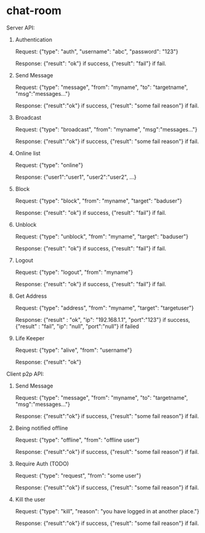 # chat-room
Server API:

1. Authentication

    Request: {"type": "auth", "username": "abc", "password": "123"}

    Response: {"result": "ok"} if success, {"result": "fail"} if fail.

2. Send Message

    Request: {"type": "message", "from": "myname", "to": "targetname", "msg":"messages..."}

    Response: {"result":"ok"} if success, {"result": "some fail reason"} if fail.

3. Broadcast

    Request: {"type": "broadcast", "from": "myname", "msg":"messages..."}

    Response: {"result":"ok"} if success, {"result": "some fail reason"} if fail.

4. Online list

    Request: {"type": "online"}

    Response: {"user1":"user1", "user2":"user2", ...}

5. Block

    Request: {"type": "block", "from": "myname", "target": "baduser"}

    Response: {"result": "ok"} if success, {"result": "fail"} if fail.

6. Unblock

    Request: {"type": "unblock", "from": "myname", "target": "baduser"}

    Response: {"result": "ok"} if success, {"result": "fail"} if fail.

7. Logout

    Request: {"type": "logout", "from": "myname"}

    Response: {"result": "ok"} if success, {"result": "fail"} if fail.

8. Get Address

    Request: {"type": "address", "from": "myname", "target": "targetuser"}

    Response: {"result" : "ok", "ip": "192.168.1.1", "port":"123"} if success, {"result" : "fail", "ip": "null", "port":"null"} if failed

9. Life Keeper

    Request: {"type": "alive", "from": "username"}

    Response: {"result": "ok"}

Client p2p API:

1. Send Message

    Request: {"type": "message", "from": "myname", "to": "targetname", "msg":"messages..."}

    Response: {"result":"ok"} if success, {"result": "some fail reason"} if fail.

2. Being notified offline

    Request: {"type": "offline", "from": "offline user"}

    Response: {"result":"ok"} if success, {"result": "some fail reason"} if fail.

3. Require Auth (TODO)

    Request: {"type": "request", "from": "some user"}

    Response: {"result":"ok"} if success, {"result": "some fail reason"} if fail.

4. Kill the user

    Request: {"type": "kill", "reason": "you have logged in at another place."}

    Response: {"result":"ok"} if success, {"result": "some fail reason"} if fail.